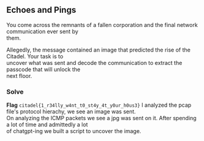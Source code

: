 ## Echoes and Pings  
You come across the remnants of a fallen corporation and the final network communication ever sent by  
them.   

Allegedly, the message contained an image that predicted the rise of the Citadel. Your task is to  
uncover what was sent and decode the communication to extract the passcode that will unlock the  
next floor.  
### Solve
**Flag** `citadel{1_r34lly_w4nt_t0_st4y_4t_y0ur_h0us3}`
I analyzed the pcap file's protocol hierachy, we see an image was sent.  
On analyzing the ICMP packets we see a jpg was sent on it. After spending a lot of time and admittedly a lot  
of chatgpt-ing we built a script to uncover the image.  
